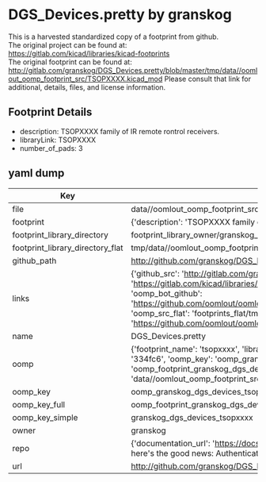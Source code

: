 # DGS_Devices.pretty by granskog  
This is a harvested standardized copy of a footprint from github.  
The original project can be found at:  
https://gitlab.com/kicad/libraries/kicad-footprints  
The original footprint can be found at:
http://gitlab.com/granskog/DGS_Devices.pretty/blob/master/tmp/data//oomlout_oomp_footprint_src/TSOPXXXX.kicad_mod
Please consult that link for additional, details, files, and license information.  
## Footprint Details
* description: TSOPXXXX family of IR remote rontrol receivers.  
* libraryLink: TSOPXXXX  
* number_of_pads: 3  
## yaml dump  
| Key | Value |  
| --- | --- |  
| file | data//oomlout_oomp_footprint_src/DGS_Devices.pretty/TSOPXXXX.kicad_mod |  
| footprint | {'description': 'TSOPXXXX family of IR remote rontrol receivers.', 'libraryLink': 'TSOPXXXX', 'number_of_pads': 3} |  
| footprint_library_directory | footprint_library_owner/granskog_DGS_Devices.pretty |  
| footprint_library_directory_flat | tmp/data//oomlout_oomp_footprint_src/footprints_flat/granskog_dgs_devices_tsopxxxx/working |  
| github_path | http://github.com/granskog/DGS_Devices.pretty/blob/master/tmp/data//oomlout_oomp_footprint_src/TSOPXXXX.kicad_mod |  
| links | {'github_src': 'http://gitlab.com/granskog/DGS_Devices.pretty/blob/master/tmp/data//oomlout_oomp_footprint_src/TSOPXXXX.kicad_mod', 'github_src_repo': 'https://gitlab.com/kicad/libraries/kicad-footprints', 'oomp_bot': 'tmp/data//oomlout_oomp_footprint_src/footprints/granskog_dgs_devices_tsopxxxx/working', 'oomp_bot_github': 'https://github.com/oomlout/oomlout_oomp_footprint_bot/tree/main/tmp/data//oomlout_oomp_footprint_src/footprints/granskog_dgs_devices_tsopxxxx/working', 'oomp_src_flat': 'footprints_flat/tmp/data//oomlout_oomp_footprint_src/footprints_flat/granskog_dgs_devices_tsopxxxx/working', 'oomp_src_flat_github': 'https://github.com/oomlout/oomlout_oomp_footprint_src/tree/main/tmp/data//oomlout_oomp_footprint_src/footprints_flat/granskog_dgs_devices_tsopxxxx/working'} |  
| name | DGS_Devices.pretty |  
| oomp | {'footprint_name': 'tsopxxxx', 'library_name': 'dgs_devices', 'md5': '334fc6147c834c546a63b40f66db05f2', 'md5_10': '334fc6147c', 'md5_5': '334fc', 'md5_6': '334fc6', 'oomp_key': 'oomp_granskog_dgs_devices_tsopxxxx', 'oomp_key_extra': 'oomp_footprint_granskog_dgs_devices_tsopxxxx', 'oomp_key_full': 'oomp_footprint_granskog_dgs_devices_tsopxxxx_334fc6', 'oomp_key_simple': 'granskog_dgs_devices_tsopxxxx', 'original_filename': 'data//oomlout_oomp_footprint_src/DGS_Devices.pretty/TSOPXXXX.kicad_mod', 'owner_name': 'granskog'} |  
| oomp_key | oomp_granskog_dgs_devices_tsopxxxx |  
| oomp_key_full | oomp_footprint_granskog_dgs_devices_tsopxxxx |  
| oomp_key_simple | granskog_dgs_devices_tsopxxxx |  
| owner | granskog |  
| repo | {'documentation_url': 'https://docs.github.com/rest/overview/resources-in-the-rest-api#rate-limiting', 'message': "API rate limit exceeded for 84.66.142.224. (But here's the good news: Authenticated requests get a higher rate limit. Check out the documentation for more details.)"} |  
| url | http://github.com/granskog/DGS_Devices.pretty |  

